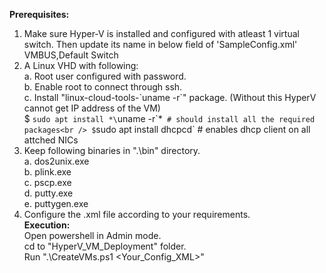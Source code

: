 <b>Prerequisites: </b>
1. Make sure Hyper-V is installed and configured with atleast 1 virtual switch. Then update its name in below field of 'SampleConfig.xml'<br />
<nic>VMBUS,Default Switch</nic><br />
2. A Linux VHD with following:<br />
	a. Root user configured with password.<br />
	b. Enable root to connect through ssh.<br />
	c. Install "linux-cloud-tools-\`uname -r\`" package. (Without this HyperV cannot get IP address of the VM)<br />
		$ `sudo apt install *\`uname -r\`*`  # should install all the required packages<br />
		$ `sudo apt install dhcpcd`  # enables dhcp client on all attched NICs<br />
3. Keep following binaries in ".\bin" directory.<br />
	a. dos2unix.exe<br />
	b. plink.exe<br />
	c. pscp.exe<br />
	d. putty.exe<br />
	e. puttygen.exe<br />
4. Configure the  .xml file according to your requirements.<br />
<b>Execution: </b> <br />
Open powershell in Admin mode.<br />
cd to "HyperV_VM_Deployment" folder.<br />
Run ".\CreateVMs.ps1 <Your_Config_XML>"<br />
